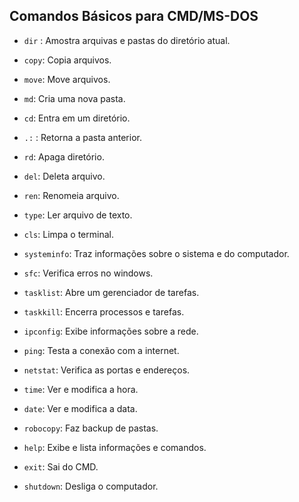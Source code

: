 ## Comandos Básicos para CMD/MS-DOS

* ``dir`` : Amostra arquivas e pastas do diretório atual.

* ``copy``: Copia arquivos.

* ``move``: Move arquivos.

* ``md``: Cria uma nova pasta.

* ``cd``: Entra em um diretório.

* ``.:`` : Retorna a pasta anterior.

* ``rd``: Apaga diretório.

* ``del``: Deleta arquivo.

* ``ren``: Renomeia arquivo.

* ``type``: Ler arquivo de texto.

* ``cls``: Limpa o terminal.

* ``systeminfo``: Traz informações sobre o sistema e do computador.

* ``sfc``: Verifica erros no windows.

* ``tasklist``: Abre um gerenciador de tarefas.

* ``taskkill``: Encerra processos e tarefas.

* ``ipconfig``: Exibe informações sobre a rede.

* ``ping``: Testa a conexão com a internet.

* ``netstat``: Verifica as portas e endereços.

* ``time``: Ver e modifica a hora.

* ``date``: Ver e modifica a data.

* ``robocopy``: Faz backup de pastas.

* ``help``: Exibe e lista informações e comandos.

* ``exit``: Sai do CMD.

* ``shutdown``: Desliga o computador.